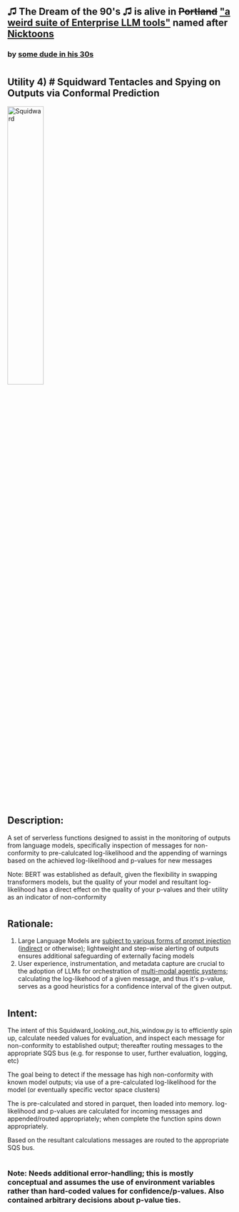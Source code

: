 ## ♫ The Dream of the 90's ♫ is alive in ~~Portland~~ ["a weird suite of Enterprise LLM tools"](https://github.com/users/rabbidave/projects/1) named after [Nicktoons](https://en.wikipedia.org/wiki/Nicktoons)
### by [some dude in his 30s](https://www.linkedin.com/in/davidisaacpierce)
#
## Utility 4) # Squidward Tentacles and Spying on Outputs via Conformal Prediction

<img src="https://upload.wikimedia.org/wikipedia/en/thumb/8/8f/Squidward_Tentacles.svg/1200px-Squidward_Tentacles.svg.png" alt="Squidward" title="Squidward" width="40%">

## Description:
A set of serverless functions designed to assist in the monitoring of outputs from language models, specifically inspection of messages for non-conformity to pre-calulcated log-likelihood and the appending of warnings based on the achieved log-likelihood and p-values for new messages

Note: BERT was established as default, given the flexibility in swapping transformers models, but the quality of your model and resultant log-likelihood has a direct effect on the quality of your p-values and their utility as an indicator of non-conformity

#
## Rationale:

1) Large Language Models are [subject to various forms of prompt injection](https://github.com/greshake/llm-security) ([indirect](https://github.com/greshake/llm-security#compromising-llms-using-indirect-prompt-injection) or otherwise); lightweight and step-wise alerting of outputs ensures additional safeguarding of externally facing models
2) User experience, instrumentation, and metadata capture are crucial to the adoption of LLMs for orchestration of [multi-modal agentic systems](https://en.wikipedia.org/wiki/Multi-agent_system); calculating the log-likehood of a given message, and thus it's p-value, serves as a good heuristics for a confidence interval of the given output.

#
## Intent:

The intent of this Squidward_looking_out_his_window.py is to efficiently spin up, calculate needed values for evaluation, and inspect each message for non-conformity to established output; thereafter routing messages to the appropriate SQS bus (e.g. for response to user, further evaluation, logging, etc)

The goal being to detect if the message has high non-conformity with known model outputs; via use of a pre-calculated log-likelihood for the model (or eventually specific vector space clusters)
    
The is pre-calculated and stored in parquet, then loaded into memory. log-likelihood and p-values are calculated for incoming messages and appended/routed appropriately; when complete the function spins down appropriately. 

Based on the resultant calculations messages are routed to the appropriate SQS bus.

#
### Note: Needs additional error-handling; this is mostly conceptual and assumes the use of environment variables rather than hard-coded values for confidence/p-values. Also contained arbitrary decisions about p-value ties.